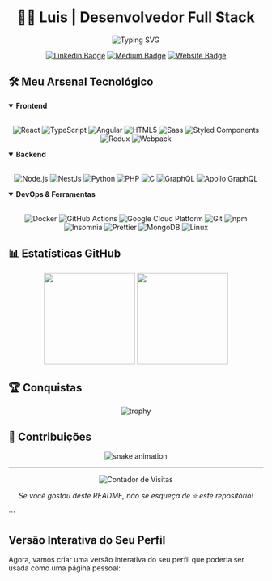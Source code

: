 <div align="center">
  
# 👨‍💻 Luis | Desenvolvedor Full Stack

<img src="https://readme-typing-svg.herokuapp.com?font=Fira+Code&pause=1000&color=45B8D8&center=true&vCenter=true&random=false&width=435&lines=Desenvolvedor+Full+Stack;Entusiasta+de+Open+Source;Sempre+Aprendendo" alt="Typing SVG" />

[![Linkedin Badge](https://img.shields.io/badge/-Luis-blue?style=for-the-badge&logo=Linkedin&logoColor=white&link=https://www.linkedin.com/in/1lgl/)](https://www.linkedin.com/in/1lgl/)
[![Medium Badge](https://img.shields.io/badge/-@1LgL-000000?style=for-the-badge&labelColor=000000&logo=Medium&link=https://medium.com/@1LgL)](https://medium.com/@1LgL)
[![Website Badge](https://img.shields.io/badge/-luisaodev-47CCCC?style=for-the-badge&logo=Google-Chrome&logoColor=white&link=https://luisaodev.tech/)](https://luisaodev.tech/)

</div>

## 🛠️ Meu Arsenal Tecnológico

<details open>
<summary><b>Frontend</b></summary>
<br>
<p align="center">
  <img alt="React" src="https://img.shields.io/badge/-React-45b8d8?style=flat-square&logo=react&logoColor=white" />
  <img alt="TypeScript" src="https://img.shields.io/badge/-TypeScript-007ACC?style=flat-square&logo=typescript&logoColor=white" />
  <img alt="Angular" src="https://img.shields.io/badge/-Angular-DD0031?style=flat-square&logo=angular&logoColor=white" />
  <img alt="HTML5" src="https://img.shields.io/badge/-HTML5-E34F26?style=flat-square&logo=html5&logoColor=white" />
  <img alt="Sass" src="https://img.shields.io/badge/-Sass-CC6699?style=flat-square&logo=sass&logoColor=white" />
  <img alt="Styled Components" src="https://img.shields.io/badge/-Styled_Components-db7092?style=flat-square&logo=styled-components&logoColor=white" />
  <img alt="Redux" src="https://img.shields.io/badge/-Redux-764ABC?style=flat-square&logo=redux&logoColor=white" />
  <img alt="Webpack" src="https://img.shields.io/badge/-Webpack-8DD6F9?style=flat-square&logo=webpack&logoColor=white" /> 
</p>
</details>

<details open>
<summary><b>Backend</b></summary>
<br>
<p align="center">
  <img alt="Node.js" src="https://img.shields.io/badge/-Node.js-43853d?style=flat-square&logo=node.js&logoColor=white" />
  <img alt="NestJs" src="https://img.shields.io/badge/-NestJs-ea2845?style=flat-square&logo=nestjs&logoColor=white" />
  <img alt="Python" src="https://img.shields.io/badge/-Python-3776AB?style=flat-square&logo=python&logoColor=white" />
  <img alt="PHP" src="https://img.shields.io/badge/-PHP-777BB4?style=flat-square&logo=php&logoColor=white" />
  <img alt="C" src="https://img.shields.io/badge/-C-A8B9CC?style=flat-square&logo=c&logoColor=white" />
  <img alt="GraphQL" src="https://img.shields.io/badge/-GraphQL-E10098?style=flat-square&logo=graphql&logoColor=white" />
  <img alt="Apollo GraphQL" src="https://img.shields.io/badge/-Apollo_GraphQL-311C87?style=flat-square&logo=apollo-graphql&logoColor=white" />
</p>
</details>

<details open>
<summary><b>DevOps & Ferramentas</b></summary>
<br>
<p align="center">
  <img alt="Docker" src="https://img.shields.io/badge/-Docker-46a2f1?style=flat-square&logo=docker&logoColor=white" />
  <img alt="GitHub Actions" src="https://img.shields.io/badge/-GitHub_Actions-2088FF?style=flat-square&logo=github-actions&logoColor=white" />
  <img alt="Google Cloud Platform" src="https://img.shields.io/badge/-Google_Cloud_Platform-1a73e8?style=flat-square&logo=google-cloud&logoColor=white" />
  <img alt="Git" src="https://img.shields.io/badge/-Git-F05032?style=flat-square&logo=git&logoColor=white" />
  <img alt="npm" src="https://img.shields.io/badge/-NPM-CB3837?style=flat-square&logo=npm&logoColor=white" />
  <img alt="Insomnia" src="https://img.shields.io/badge/-Insomnia-5849BE?style=flat-square&logo=insomnia&logoColor=white" />
  <img alt="Prettier" src="https://img.shields.io/badge/-Prettier-F7B93E?style=flat-square&logo=prettier&logoColor=white" />
  <img alt="MongoDB" src="https://img.shields.io/badge/-MongoDB-13aa52?style=flat-square&logo=mongodb&logoColor=white" />
  <img alt="Linux" src="https://img.shields.io/badge/-Linux-FCC624?style=flat-square&logo=linux&logoColor=black" />
</p>
</details>

## 📊 Estatísticas GitHub

<div align="center">
  <img height="180em" src="https://github-readme-stats.vercel.app/api?username=1lgl&show_icons=true&theme=tokyonight&include_all_commits=true&count_private=true"/>
  <img height="180em" src="https://github-readme-stats.vercel.app/api/top-langs/?username=1lgl&layout=compact&langs_count=7&theme=tokyonight"/>
</div>

## 🏆 Conquistas

<div align="center">
  <img src="https://github-profile-trophy.vercel.app/?username=1lgl&theme=onedark&row=1&column=6" alt="trophy" />
</div>

## 🐍 Contribuições

<div align="center">
  <img src="https://github.com/1lgl/1lgl/blob/output/github-contribution-grid-snake.svg" alt="snake animation" />
</div>

---

<div align="center">
  
  ![Contador de Visitas](https://profile-counter.glitch.me/1lgl/count.svg)
  
  <p><i>Se você gostou deste README, não se esqueça de ⭐ este repositório!</i></p>
</div>
```

## Versão Interativa do Seu Perfil

Agora, vamos criar uma versão interativa do seu perfil que poderia ser usada como uma página pessoal:

<CodeProject id="luis_profile">
